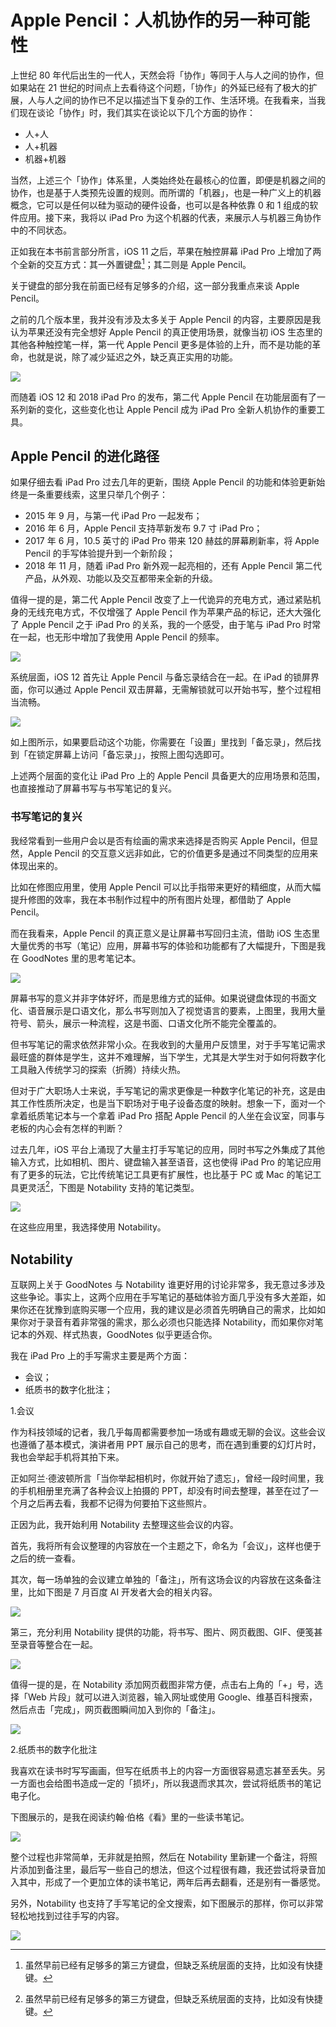# Apple Pencil：人机协作的另一种可能性

上世纪 80 年代后出生的一代人，天然会将「协作」等同于人与人之间的协作，但如果站在 21 世纪的时间点上去看待这个问题，「协作」的外延已经有了极大的扩展，人与人之间的协作已不足以描述当下复杂的工作、生活环境。在我看来，当我们现在谈论「协作」时，我们其实在谈论以下几个方面的协作：

- 人+人
- 人+机器
- 机器+机器

当然，上述三个「协作」体系里，人类始终处在最核心的位置，即便是机器之间的协作，也是基于人类预先设置的规则。而所谓的「机器」，也是一种广义上的机器概念，它可以是任何以硅为驱动的硬件设备，也可以是各种依靠 0 和 1 组成的软件应用。接下来，我将以 iPad Pro 为这个机器的代表，来展示人与机器三角协作中的不同状态。

正如我在本书前言部分所言，iOS 11 之后，苹果在触控屏幕 iPad Pro 上增加了两个全新的交互方式：其一外置键盘[^1]；其二则是 Apple Pencil。

关于键盘的部分我在前面已经有足够多的介绍，这一部分我重点来谈 Apple Pencil。

[^1]: 虽然早前已经有足够多的第三方键盘，但缺乏系统层面的支持，比如没有快捷键。

之前的几个版本里，我并没有涉及太多关于 Apple Pencil 的内容，主要原因是我认为苹果还没有完全想好 Apple Pencil 的真正使用场景，就像当初 iOS 生态里的其他各种触控笔一样，第一代 Apple Pencil 更多是体验的上升，而不是功能的革命，也就是说，除了减少延迟之外，缺乏真正实用的功能。



![](https://ebookimage.dailyio.cn/2019/04/29/15565202515570.jpg)





而随着 iOS 12 和 2018 iPad Pro 的发布，第二代 Apple Pencil 在功能层面有了一系列新的变化，这些变化也让 Apple Pencil 成为 iPad Pro 全新人机协作的重要工具。


## Apple Pencil 的进化路径

 
如果仔细去看 iPad Pro 过去几年的更新，围绕 Apple Pencil 的功能和体验更新始终是一条重要线索，这里只举几个例子：

- 2015 年 9 月，与第一代 iPad Pro 一起发布；
- 2016 年 6 月，Apple Pencil  支持苹新发布 9.7 寸 iPad Pro；
- 2017 年 6 月，10.5 英寸的 iPad Pro 带来 120 赫兹的屏幕刷新率，将 Apple Pencil 的手写体验提升到一个新阶段；
- 2018 年 11 月，随着 iPad Pro 新外观一起亮相的，还有 Apple Pencil 第二代产品，从外观、功能以及交互都带来全新的升级。


值得一提的是，第二代 Apple Pencil 改变了上一代诡异的充电方式，通过紧贴机身的无线充电方式，不仅增强了 Apple Pencil 作为苹果产品的标记，还大大强化了 Apple Pencil 之于 iPad Pro 的关系，我的一个感受，由于笔与 iPad Pro 时常在一起，也无形中增加了我使用 Apple Pencil 的频率。

![](https://ebookimage.dailyio.cn/2019/04/29/15565204352105.jpg)




系统层面，iOS 12 首先让 Apple Pencil 与备忘录结合在一起。在 iPad 的锁屏界面，你可以通过 Apple Pencil 双击屏幕，无需解锁就可以开始书写，整个过程相当流畅。


![](https://ebookimage.dailyio.cn/2019/04/29/15565218497025.png)




如上图所示，如果要启动这个功能，你需要在「设置」里找到「备忘录」，然后找到「在锁定屏幕上访问「备忘录」」，按照上图勾选即可。


上述两个层面的变化让 iPad Pro 上的 Apple Pencil 具备更大的应用场景和范围，也直接推动了屏幕书写与书写笔记的复兴。

### 书写笔记的复兴

我经常看到一些用户会以是否有绘画的需求来选择是否购买 Apple Pencil，但显然，Apple Pencil 的交互意义远非如此，它的价值更多是通过不同类型的应用来体现出来的。

比如在修图应用里，使用 Apple Pencil 可以比手指带来更好的精细度，从而大幅提升修图的效率，我在本书制作过程中的所有图片处理，都借助了 Apple Pencil。

而在我看来，Apple Pencil 的真正意义是让屏幕书写回归主流，借助 iOS 生态里大量优秀的书写（笔记）应用，屏幕书写的体验和功能都有了大幅提升，下图是我在 GoodNotes 里的思考笔记本。

![](https://ebookimage.dailyio.cn/2019/04/29/15565218616970.png)









屏幕书写的意义并非字体好坏，而是思维方式的延伸。如果说键盘体现的书面文化、语音展示是口语文化，那么书写则加入了视觉语言的要素，上图里，我用大量符号、箭头，展示一种流程，这是书面、口语文化所不能完全覆盖的。

但书写笔记的需求依然非常小众。在我收到的大量用户反馈里，对于手写笔记需求最旺盛的群体是学生，这并不难理解，当下学生，尤其是大学生对于如何将数字化工具融入传统学习的探索（折腾）持续火热。

但对于广大职场人士来说，手写笔记的需求更像是一种数字化笔记的补充，这是由其工作性质所决定，也是当下职场对于电子设备态度的映射。想象一下，面对一个拿着纸质笔记本与一个拿着 iPad Pro 搭配 Apple Pencil 的人坐在会议室，同事与老板的内心会有怎样的判断？


过去几年，iOS 平台上涌现了大量主打手写笔记的应用，同时书写之外集成了其他输入方式，比如相机、图片、键盘输入甚至语音，这也使得 iPad Pro 的笔记应用有了更多的玩法，它比传统笔记工具更有扩展性，也比基于 PC 或 Mac 的笔记工具更灵活[^1]，下图是 Notability 支持的笔记类型。


![](https://ebookimage.dailyio.cn/2019/04/29/15565218759448.png)


在这些应用里，我选择使用 Notability。




## Notability 

互联网上关于 GoodNotes 与 Notability 谁更好用的讨论非常多，我无意过多涉及这些争论。事实上，这两个应用在手写笔记的基础体验方面几乎没有多大差距，如果你还在犹豫到底购买哪一个应用，我的建议是必须首先明确自己的需求，比如如果你对于录音有着非常强的需求，那么必须也只能选择 Notability，而如果你对笔记本的外观、样式热衷，GoodNotes 似乎更适合你。

我在 iPad Pro 上的手写需求主要是两个方面：

- 会议；
- 纸质书的数字化批注；



1.会议

作为科技领域的记者，我几乎每周都需要参加一场或有趣或无聊的会议。这些会议也遵循了基本模式，演讲者用 PPT 展示自己的思考，而在遇到重要的幻灯片时，我也会举起手机将其拍下来。

正如阿兰·德波顿所言「当你举起相机时，你就开始了遗忘」，曾经一段时间里，我的手机相册里充满了各种会议上拍摄的 PPT，却没有时间去整理，甚至在过了一个月之后再去看，我都不记得为何要拍下这些照片。

正因为此，我开始利用 Notability 去整理这些会议的内容。

首先，我将所有会议整理的内容放在一个主题之下，命名为「会议」，这样也便于之后的统一查看。

其次，每一场单独的会议建立单独的「备注」，所有这场会议的内容放在这条备注里，比如下图是 7 月百度 AI 开发者大会的相关内容。




![](https://ebookimage.dailyio.cn/2019/07/12/15627460950884.png)





第三，充分利用 Notability 提供的功能，将书写、图片、网页截图、GIF、便笺甚至录音等整合在一起。



![](https://ebookimage.dailyio.cn/2019/07/12/15627471609208.png)




值得一提的是，在 Notability 添加网页截图非常方便，点击右上角的「+」号，选择「Web 片段」就可以进入浏览器，输入网址或使用 Google、维基百科搜索，然后点击「完成」，网页截图瞬间加入到你的「备注」。



![](https://ebookimage.dailyio.cn/2019/07/12/15627475257331.gif)




2.纸质书的数字化批注


我喜欢在读书时写写画画，但写在纸质书上的内容一方面很容易遗忘甚至丢失。另一方面也会给图书造成一定的「损坏」，所以我退而求其次，尝试将纸质书的笔记电子化。

下图展示的，是我在阅读约翰·伯格《看》里的一些读书笔记。


![](https://ebookimage.dailyio.cn/2019/07/12/15627479658121.png)



整个过程也非常简单，无非就是拍照，然后在 Notability 里新建一个备注，将照片添加到备注里，最后写一些自己的想法，但这个过程很有趣，我还尝试将录音加入其中，形成了一个更加立体的读书笔记，两年后再去翻看，还是别有一番感觉。


另外，Notability 也支持了手写笔记的全文搜索，如下图展示的那样，你可以非常轻松地找到过往手写的内容。


![](https://ebookimage.dailyio.cn/2019/07/12/15627478507274.gif)


















[^1]:  关于这一点，只需想象一个场景：你如何拿着 PC 或 Mac 拍照做笔记呢？


